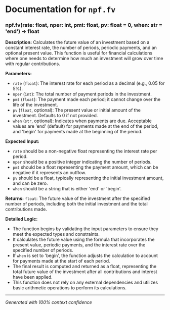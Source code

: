# Documentation for `npf.fv`

### npf.fv(rate: float, nper: int, pmt: float, pv: float = 0, when: str = 'end') -> float

**Description:**
Calculates the future value of an investment based on a constant interest rate, the number of periods, periodic payments, and an optional present value. This function is useful for financial calculations where one needs to determine how much an investment will grow over time with regular contributions.

**Parameters:**
- `rate` (`float`): The interest rate for each period as a decimal (e.g., 0.05 for 5%).
- `nper` (`int`): The total number of payment periods in the investment.
- `pmt` (`float`): The payment made each period; it cannot change over the life of the investment.
- `pv` (`float`, optional): The present value or initial amount of the investment. Defaults to 0 if not provided.
- `when` (`str`, optional): Indicates when payments are due. Acceptable values are 'end' (default) for payments made at the end of the period, and 'begin' for payments made at the beginning of the period.

**Expected Input:**
- `rate` should be a non-negative float representing the interest rate per period.
- `nper` should be a positive integer indicating the number of periods.
- `pmt` should be a float representing the payment amount, which can be negative if it represents an outflow.
- `pv` should be a float, typically representing the initial investment amount, and can be zero.
- `when` should be a string that is either 'end' or 'begin'.

**Returns:**
`float`: The future value of the investment after the specified number of periods, including both the initial investment and the total contributions made.

**Detailed Logic:**
- The function begins by validating the input parameters to ensure they meet the expected types and constraints.
- It calculates the future value using the formula that incorporates the present value, periodic payments, and the interest rate over the specified number of periods.
- If `when` is set to 'begin', the function adjusts the calculation to account for payments made at the start of each period.
- The final result is computed and returned as a float, representing the total future value of the investment after all contributions and interest have been applied.
- This function does not rely on any external dependencies and utilizes basic arithmetic operations to perform its calculations.

---
*Generated with 100% context confidence*
